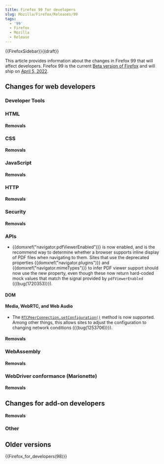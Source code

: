 ```yaml
---
title: Firefox 99 for developers
slug: Mozilla/Firefox/Releases/99
tags:
  - '99'
  - Firefox
  - Mozilla
  - Release
---
```

{{FirefoxSidebar}}{{draft}}

This article provides information about the changes in Firefox 99 that will affect developers. Firefox 99 is the current [Beta version of Firefox](https://www.mozilla.org/en-US/firefox/channel/desktop/#beta) and will ship on [April 5, 2022](https://wiki.mozilla.org/RapidRelease/Calendar#Future_branch_dates).

## Changes for web developers

### Developer Tools

### HTML

#### Removals

### CSS

#### Removals

### JavaScript

#### Removals

### HTTP

#### Removals

### Security

#### Removals

### APIs

- {{domxref("navigator.pdfViewerEnabled")}} is now enabled, and is the recommend way to determine whether a browser supports inline display of PDF files when navigating to them.
  Sites that use the deprecated properties {{domxref("navigator.plugins")}} and {{domxref("navigator.mimeTypes")}} to infer PDF viewer support should now use the new property, even though these now return hard-coded mock values that match the signal provided by `pdfViewerEnabled` ({{bug(1720353)}}).


#### DOM

#### Media, WebRTC, and Web Audio

- The [`RTCPeerConnection.setConfiguration()`](/en-US/docs/Web/API/RTCPeerConnection/setConfiguration) method is now supported.
  Among other things, this allows sites to adjust the configuration to changing network conditions ({{bug(1253706)}}).

#### Removals

### WebAssembly

#### Removals

### WebDriver conformance (Marionette)

#### Removals

## Changes for add-on developers

#### Removals

### Other

## Older versions

{{Firefox_for_developers(98)}}
